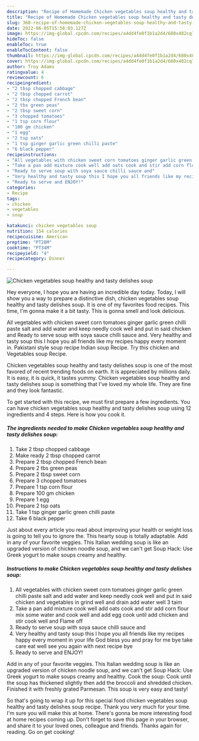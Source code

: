```yaml
---
description: "Recipe of Homemade Chicken vegetables soup healthy and tasty delishes soup"
title: "Recipe of Homemade Chicken vegetables soup healthy and tasty delishes soup"
slug: 360-recipe-of-homemade-chicken-vegetables-soup-healthy-and-tasty-delishes-soup
date: 2022-06-05T15:58:03.127Z
image: https://img-global.cpcdn.com/recipes/a4dd4fe0f1b1a2d4/680x482cq70/chicken-vegetables-soup-healthy-and-tasty-delishes-soup-recipe-main-photo.jpg
hideToc: false
enableToc: true
enableTocContent: false
thumbnail: https://img-global.cpcdn.com/recipes/a4dd4fe0f1b1a2d4/680x482cq70/chicken-vegetables-soup-healthy-and-tasty-delishes-soup-recipe-main-photo.jpg
cover: https://img-global.cpcdn.com/recipes/a4dd4fe0f1b1a2d4/680x482cq70/chicken-vegetables-soup-healthy-and-tasty-delishes-soup-recipe-main-photo.jpg
author: Troy Adams
ratingvalue: 4
reviewcount: 6
recipeingredient:
- "2 tbsp chopped cabbage"
- "2 tbsp chopped carrot"
- "2 tbsp chopped French bean"
- "2 tbs green peas"
- "2 tbsp sweet corn"
- "3 chopped tomatoes"
- "1 tsp corn flour"
- "100 gm chicken"
- "1 egg"
- "2 tsp oats"
- "1 tsp ginger garlic green chilli paste"
- "6 black pepper"
recipeinstructions:
- "All vegetables with chicken sweet corn tomatoes ginger garlic green chilli paste salt and add water and keep needly cook well and put in said chicken and vegetables in grind well and drain add water well 3 taim"
- "Take a pan add mixture cook well add oats cook and stir add corn flour mix some water and cook well and add egg cook until add chicken and stir cook well and Flame off"
- "Ready to serve soup with soya sauce chilli sauce and"
- "Very healthy and tasty soup this I hope you all friends like my recipes happy every moment in your life God bless you and pray for me bye take care eat well see you again with next recipe bye"
- "Ready to serve and ENJOY!"
categories:
- Recipe
tags:
- chicken
- vegetables
- soup

katakunci: chicken vegetables soup 
nutrition: 154 calories
recipecuisine: American
preptime: "PT28M"
cooktime: "PT34M"
recipeyield: "4"
recipecategory: Dinner

---
```



![Chicken vegetables soup healthy and tasty delishes soup](https://img-global.cpcdn.com/recipes/a4dd4fe0f1b1a2d4/680x482cq70/chicken-vegetables-soup-healthy-and-tasty-delishes-soup-recipe-main-photo.jpg)

Hey everyone, I hope you are having an incredible day today. Today, I will show you a way to prepare a distinctive dish, chicken vegetables soup healthy and tasty delishes soup. It is one of my favorites food recipes. This time, I'm gonna make it a bit tasty. This is gonna smell and look delicious.

All vegetables with chicken sweet corn tomatoes ginger garlic green chilli paste salt and add water and keep needly cook well and put in said chicken and Ready to serve soup with soya sauce chilli sauce and. Very healthy and tasty soup this I hope you all friends like my recipes happy every moment in. Pakistani style soup recipe Indian soup Recipe. Try this chicken and Vegetables soup Recipe.

Chicken vegetables soup healthy and tasty delishes soup is one of the most favored of recent trending foods on earth. It is appreciated by millions daily. It is easy, it is quick, it tastes yummy. Chicken vegetables soup healthy and tasty delishes soup is something that I've loved my whole life. They are fine and they look fantastic.


To get started with this recipe, we must first prepare a few ingredients. You can have chicken vegetables soup healthy and tasty delishes soup using 12 ingredients and 4 steps. Here is how you cook it.

<!--inarticleads1-->

##### The ingredients needed to make Chicken vegetables soup healthy and tasty delishes soup:

1. Take 2 tbsp chopped cabbage
1. Make ready 2 tbsp chopped carrot
1. Prepare 2 tbsp chopped French bean
1. Prepare 2 tbs green peas
1. Prepare 2 tbsp sweet corn
1. Prepare 3 chopped tomatoes
1. Prepare 1 tsp corn flour
1. Prepare 100 gm chicken
1. Prepare 1 egg
1. Prepare 2 tsp oats
1. Take 1 tsp ginger garlic green chilli paste
1. Take 6 black pepper


Just about every article you read about improving your health or weight loss is going to tell you to ignore the. This hearty soup is totally adaptable. Add in any of your favorite veggies. This Italian wedding soup is like an upgraded version of chicken noodle soup, and we can&#39;t get Soup Hack: Use Greek yogurt to make soups creamy and healthy. 

<!--inarticleads2-->

##### Instructions to make Chicken vegetables soup healthy and tasty delishes soup:

1. All vegetables with chicken sweet corn tomatoes ginger garlic green chilli paste salt and add water and keep needly cook well and put in said chicken and vegetables in grind well and drain add water well 3 taim
1. Take a pan add mixture cook well add oats cook and stir add corn flour mix some water and cook well and add egg cook until add chicken and stir cook well and Flame off
1. Ready to serve soup with soya sauce chilli sauce and
1. Very healthy and tasty soup this I hope you all friends like my recipes happy every moment in your life God bless you and pray for me bye take care eat well see you again with next recipe bye
1. Ready to serve and ENJOY!

Add in any of your favorite veggies. This Italian wedding soup is like an upgraded version of chicken noodle soup, and we can&#39;t get Soup Hack: Use Greek yogurt to make soups creamy and healthy. Cook the soup: Cook until the soup has thickened slightly then add the broccoli and shredded chicken. Finished it with freshly grated Parmesan. This soup is very easy and tasty! 

So that's going to wrap it up for this special food chicken vegetables soup healthy and tasty delishes soup recipe. Thank you very much for your time. I'm sure you will make this at home. There's gonna be more interesting food at home recipes coming up. Don't forget to save this page in your browser, and share it to your loved ones, colleague and friends. Thanks again for reading. Go on get cooking!
